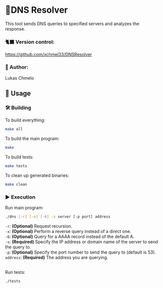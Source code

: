 # 📎DNS Resolver

This tool sends DNS queries to specified servers and analyzes the response.
### 🐈‍⬛ Version control:
https://github.com/xchmel33/DNSResolver

### 📝 Author: 
Lukas Chmelo

####
## 🚀 Usage

####
### 🛠 Building
To build everything:
```bash
make all
```
To build the main program:
```bash
make
```
To build tests:
```bash
make tests
```
To clean up generated binaries:
```bash
make clean
```

####
### ▶️ Execution
Run main program:
```bash
./dns [-r] [-x] [-6] -s server [-p port] address
```
`-r`: **(Optional)** Request recursion. <br>
`-x`: **(Optional)** Perform a reverse query instead of a direct one. <br>
`-6`: **(Optional)** Query for a AAAA record instead of the default A. <br>
`-s`: **(Required)** Specify the IP address or domain name of the server to send the query to. <br>
`-p`: **(Optional)** Specify the port number to send the query to (default is 53). <br>
`address`: **(Required)** The address you are querying. <br><br>

Run tests:
```bash
./tests
```
